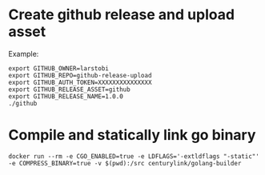 Create github release and upload asset
======================================

Example:

    export GITHUB_OWNER=larstobi
    export GITHUB_REPO=github-release-upload
    export GITHUB_AUTH_TOKEN=XXXXXXXXXXXXXXX
    export GITHUB_RELEASE_ASSET=github
    export GITHUB_RELEASE_NAME=1.0.0
    ./github

Compile and statically link go binary
=====================================

    docker run --rm -e CGO_ENABLED=true -e LDFLAGS='-extldflags "-static"' -e COMPRESS_BINARY=true -v $(pwd):/src centurylink/golang-builder
